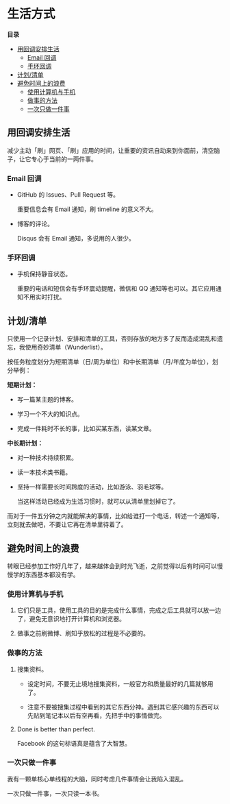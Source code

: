 # 生活方式

**目录**

* [用回调安排生活](#用回调安排生活)
	* [Email 回调](#email-回调)
	* [手环回调](#手环回调)
* [计划/清单](#计划清单)
* [避免时间上的浪费](#避免时间上的浪费)
	* [使用计算机与手机](#使用计算机与手机)
	* [做事的方法](#做事的方法)
	* [一次只做一件事](#一次只做一件事)

## 用回调安排生活

减少主动「刷」网页、「刷」应用的时间，让重要的资讯自动来到你面前，清空脑子，让它专心于当前的一两件事。

### Email 回调

* GitHub 的 Issues、Pull Request 等。

  重要信息会有 Email 通知，刷 timeline 的意义不大。

* 博客的评论。

  Disqus 会有 Email 通知，多说用的人很少。

### 手环回调

* 手机保持静音状态。

  重要的电话和短信会有手环震动提醒，微信和 QQ 通知等也可以。其它应用通知不用实时打扰。

## 计划/清单

只使用一个记录计划、安排和清单的工具，否则存放的地方多了反而造成混乱和遗忘，我使用奇妙清单（Wunderlist）。

按任务粒度划分为短期清单（日/周为单位）和中长期清单（月/年度为单位），划分举例：

**短期计划：**

* 写一篇某主题的博客。

* 学习一个不大的知识点。

* 完成一件耗时不长的事，比如买某东西，读某文章。

**中长期计划：**

* 对一种技术持续积累。

* 读一本技术类书籍。

* 坚持一样需要长时间跨度的活动，比如游泳、羽毛球等。

  当这样活动已经成为生活习惯时，就可以从清单里划掉它了。

而对于一件五分钟之内就能解决的事情，比如给谁打一个电话，转述一个通知等，立刻就去做吧，不要让它再在清单里待着了。

## 避免时间上的浪费

转眼已经参加工作好几年了，越来越体会到时光飞逝，之前觉得以后有时间可以慢慢学的东西基本都没有学。

### 使用计算机与手机

1. 它们只是工具，使用工具的目的是完成什么事情，完成之后工具就可以放一边了，避免无意识地打开计算机和浏览器。

2. 做事之前刷微博、刷知乎放松的过程是不必要的。

### 做事的方法

1. 搜集资料。

   * 设定时间，不要无止境地搜集资料，一般官方和质量最好的几篇就够用了。

   * 注意不要被搜集过程中看到的其它东西分神。遇到其它感兴趣的东西可以先贴到笔记本以后有空再看，先把手中的事情做完。

2. Done is better than perfect.

   Facebook 的这句标语真是蕴含了大智慧。

### 一次只做一件事

我有一颗单核心单线程的大脑，同时考虑几件事情会让我陷入混乱。

一次只做一件事，一次只读一本书。
